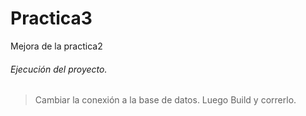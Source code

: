 # Practica3
Mejora de la practica2

###### Ejecución del proyecto.
> Cambiar la conexión a la base de datos. Luego Build y correrlo.
